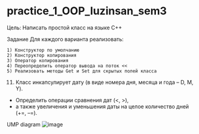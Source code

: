# practice_1_OOP_luzinsan_sem3


Цель:
	Написать простой класс на языке С++

Задание
Для каждого варианта реализовать:

	1) Конструктор по умолчанию 
 	2) Конструктор копирования
	3) Оператор копирования
	4) Переопределить оператор вывода на поток <<
	5) Реализовать методы Get и Set для скрытых полей класса


11) Класс инкапсулирует дату (в виде номера дня, месяца и года – D, M, Y). 
* Определить операции сравнения дат (<, >), 
* а также увеличения и уменьшения даты на целое количество дней (+=, –=).

UMP diagram
![image](https://user-images.githubusercontent.com/53607329/138206893-65b72ce3-129b-4b28-aed3-c95d3129a490.png)
